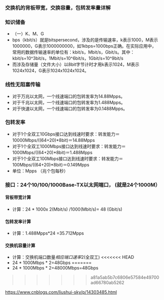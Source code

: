 <!--
 * @Author: 程英明
 * @Date: 2022-08-30 07:30:08
<<<<<<< HEAD
 * @LastEditTime: 2022-08-30 14:46:29
=======
 * @LastEditTime: 2022-08-31 06:56:06
>>>>>>> a81a5ab5b7c6806e57584e49700ad66780ab5262
 * @LastEditors: 程英明
 * @Description: 
 * @FilePath: \doc-man\docs\other\network\hight\switch.md
 * QQ:504875043@qq.com
-->
### 交换机的背板带宽，交换容量，包转发率量详解
### 知识储备
- （一）K、M、G 
- bps（kbit/s）就是bitspersecond，涉及的是传输速率，k表示1000，M表示1000000，G表示1000000000，如1kbps=1000bps正确。在实际应用中，常用的数据传输速率的单位有：kbit/s，Mbit/s，Gbit/s。其中：kbit/s=10^3bit/s，1Mbit/s=10^6bit/s，1Gbit/s=10^9bit/s
- 而涉及存储量（文件大小）以8bit字节计时才用k表示1024，M表示1024x1024，G表示1024x1024x1024。
### 线性无阻塞传输
- 对于万兆以太网，一个线速端口的包转发率为14.88Mpps。 
- 对于千兆以太网，一个线速端口的包转发率为1.488Mpps。 
- 对于快速以太网，一个线速端口的包转发率为0.1488Mpps。 
### 包转发率
- 对于1个全双工10Gbps接口达到线速时要求：转发能力＝10000Mbps/((64+20)*8bit)＝14.88Mpps
- 对于1个全双工1000Mbps接口达到线速时要求：转发能力＝1000Mbps/((64+20)*8bit)＝1.488Mpps
- 对于1个全双工100Mbps接口达到线速时要求：转发能力＝100Mbps/((64+20)*8bit)＝0.149Mpps
- 单位：Mpps （兆个包每秒）
### 接口：24个10/100/1000Base-TX以太网端口， (就是24个1000M）
#### 背板带宽计算
- 计算：24 * 1000x 2(Mbit/s) /1000(Mbit/s)= 48 (Gbit/s)
#### 包转发率计算
- 计算：1.488Mpps*24 =35.712Mpps
#### 交换机容量计算
- 计算：交换机端口数量*相应端口速率*2(全双工)
<<<<<<< HEAD
-  24 * 1000Mbps * 2=48Gbps
=======
- 24 * 1000Mbps * 2=48000Mbps=48Gbps
>>>>>>> a81a5ab5b7c6806e57584e49700ad66780ab5262

https://www.cnblogs.com/liushui-sky/p/14303485.html